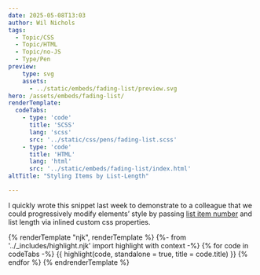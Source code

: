 ```yaml
---
date: 2025-05-08T13:03
author: Wil Nichols
tags:
  - Topic/CSS
  - Topic/HTML
  - Topic/no-JS
  - Type/Pen
preview: 
    type: svg
    assets: 
      - ../static/embeds/fading-list/preview.svg
hero: /assets/embeds/fading-list/
renderTemplate:
  codeTabs: 
    - type: 'code'
      title: 'SCSS'
      lang: 'scss'
      src: '../static/css/pens/fading-list.scss'
    - type: 'code'
      title: 'HTML'
      lang: 'html'
      src: '../static/embeds/fading-list/index.html'
altTitle: "Styling Items by List-Length"

---
```

I quickly wrote this snippet last week to demonstrate to a colleague that we could progressively modify elements’ style by passing [list item number](https://legacy.reactjs.org/docs/lists-and-keys.html) and list length via inlined custom css properties. 

{% renderTemplate "njk", renderTemplate %}
  {%- from '../_includes/highlight.njk' import highlight with context -%}
  {% for code in codeTabs -%}
      {{ highlight(code, standalone = true, title = code.title) }}
  {% endfor %}
{% endrenderTemplate %}
